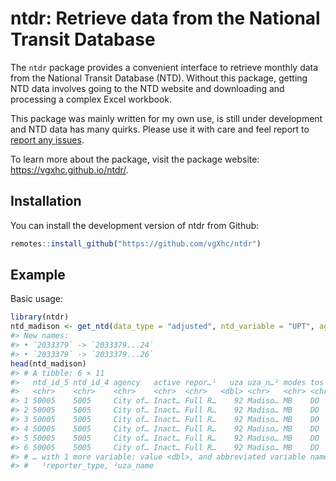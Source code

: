 
<!-- README.md is generated from README.Rmd. Please edit that file -->

# ntdr: Retrieve data from the National Transit Database

<!-- badges: start -->
<!-- badges: end -->

The `ntdr` package provides a convenient interface to retrieve monthly
data from the National Transit Database (NTD). Without this package,
getting NTD data involves going to the NTD website and downloading and
processing a complex Excel workbook.

This package was mainly written for my own use, is still under
development and NTD data has many quirks. Please use it with care and
feel report to [report any
issues](https://github.com/vgXhc/ntdr/issues).

To learn more about the package, visit the package website:
<https://vgxhc.github.io/ntdr/>.

## Installation

You can install the development version of ntdr from Github:

``` r
remotes::install_github("https://github.com/vgXhc/ntdr")
```

## Example

Basic usage:

``` r
library(ntdr)
ntd_madison <- get_ntd(data_type = "adjusted", ntd_variable = "UPT", agency = "City of Madison", modes = "MB")
#> New names:
#> • `2033379` -> `2033379...24`
#> • `2033379` -> `2033379...26`
head(ntd_madison)
#> # A tibble: 6 × 11
#>   ntd_id_5 ntd_id_4 agency   active repor…¹   uza uza_n…² modes tos   month     
#>   <chr>    <chr>    <chr>    <chr>  <chr>   <dbl> <chr>   <chr> <chr> <date>    
#> 1 50005    5005     City of… Inact… Full R…    92 Madiso… MB    DO    2002-01-01
#> 2 50005    5005     City of… Inact… Full R…    92 Madiso… MB    DO    2002-02-01
#> 3 50005    5005     City of… Inact… Full R…    92 Madiso… MB    DO    2002-03-01
#> 4 50005    5005     City of… Inact… Full R…    92 Madiso… MB    DO    2002-04-01
#> 5 50005    5005     City of… Inact… Full R…    92 Madiso… MB    DO    2002-05-01
#> 6 50005    5005     City of… Inact… Full R…    92 Madiso… MB    DO    2002-06-01
#> # … with 1 more variable: value <dbl>, and abbreviated variable names
#> #   ¹​reporter_type, ²​uza_name
```

